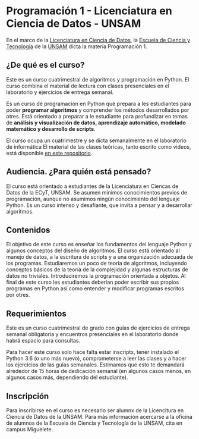# Programación 1 - Licenciatura en Ciencia de Datos - UNSAM

En el marco de la [Licenciatura en Ciencia de Datos](https://www.unsam.edu.ar/escuelas/ciencia/661/ciencia/ciencia-de-datos), 
la [Escuela de Ciencia y Tecnología](http://www.unsam.edu.ar/escuelas/ciencia/) de la [UNSAM](https://www.unsam.edu.ar/) dicta la materia Programación 1.

## ¿De qué es el curso?
Este es un curso cuatrimestral de algoritmos y programación en Python.
El curso combina el material de lectura con clases presenciales en el laboratorio y ejercicios de entrega semanal.

Es un curso de programación en Python que prepara a les estudiantes
para poder **programar algoritmos** y comprender los métodos
desarrollados por otres. Está orientado a preparar a le estudiante para
profundizar en temas de **análisis y visualización de datos, aprendizaje automático, modelado matemático y desarrollo de scripts**.

El curso ocupa un cuatrimestre y se dicta semanalmente en el laboratorio de informática
El material de las clases teóricas, tanto escrito como videos, está disponible [en este repositorio](https://github.com/python-unsam/programacion1/blob/master/Notas/index.md).


## Audiencia. ¿Para quién está pensado?
El curso está orientado a estudiantes de la Licenciatura en Ciencas de Datos de la ECyT, UNSAM. Se asumen mínimos
conocimientos previos de programación, aunque no asumimos ningún conocimiento del lenguaje Python. 
Es un curso intenso y desafiante, que invita a pensar y a desarrollar algoritmos.


## Contenidos
El objetivo de este curso es enseñar los fundamentos del lenguaje
Python y algunos conceptos del diseño de algoritmos. El curso está orientado al manejo de datos, a la escritura de scripts y a una organización adecuada de los programas. Estudiaremos un poco de teoría de algoritmos, incluyendo conceptos básicos de la teoría de la complejidad y algunas estructuras de datos no triviales. Introduciremos la programación orientada a objetos. Al final de este curso les estudiantes deberían poder escribir sus propios programas en Python así como entender y modificar programas escritos por otres.

## Requerimientos
Este es un curso cuatrimestral de grado con guías de ejercicios de entrega semanal 
obligatoria y encuentros presenciales en el laboratorio donde 
habrá espacio para consultas. 

Para hacer este curso solo hace falta estar inscriptx, tener instalado el Python 3.6
(o uno más nuevo), comprometerse a leer las clases y a hacer los 
ejercicios de las guías semanales. Estimamos que esto te demandará alrededor de 15 horas de
dedicación semanal (en algunos casos menos, en algunos casos más, dependiendo del estudiante). 


## Inscripción
Para inscribirse en el curso es necesario ser alumnx de la Licencitura en Ciencia de Datos de la UNSAM. Para más información acercarse a la oficina de alumnos de la Escuela de Ciencia y Tecnología de la UNSAM, cita en campus Miguelete.
